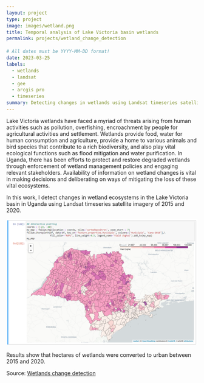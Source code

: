 ```yaml
---
layout: project
type: project
image: images/wetland.png
title: Temporal analysis of Lake Victoria basin wetlands 
permalink: projects/wetland_change_detection

# All dates must be YYYY-MM-DD format!
date: 2023-03-25
labels:
  - wetlands
  - landsat
  - gee
  - arcgis pro
  - timeseries
summary: Detecting changes in wetlands using Landsat timeseries satellite imagery
---
```


Lake Victoria wetlands have faced a myriad of threats arising from human activities such as pollution, overfishing, encroachment by people for agricultural activities and settlement. Wetlands provide food, water for human consumption and agriculture, provide a home to various animals and bird species that contribute to a rich biodiversity, and also play vital ecological functions such as flood mitigation and water purification. In Uganda, there has been efforts to protect and restore degraded wetlands through enforcement of wetland management policies and engaging relevant stakeholders. Availability of information on wetland changes is vital in making decisions and deliberating on ways of mitigating the loss of these vital ecosystems.

In this work, I detect changes in wetland ecosystems in the Lake Victoria basin in Uganda using Landsat timeseries satellite imagery of 2015 and 2020.

<img class="ui image" src="https://github.com/neli12/screenshots-figures/blob/main/Capture.PNG?raw=true" width="700"></div>

Results show that  hectares of wetlands were converted to urban between 2015 and 2020. 
 


Source: <a href="https://github.com/japhethkimeu/wetland-change-detection"><i class="large github icon"></i>Wetlands change detection</a>


